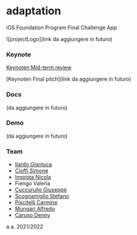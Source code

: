 # adaptation
iOS Foundation Program Final Challenge App

![projectLogo](link da aggiungere in futuro)

### Keynote
[Keynoten Mid-term review](https://github.com/dennewbie/adaptation/blob/main/key/midterm_review_group_c.pdf)

[Keynoten Final pitch](link da aggiungere in futuro)

### Docs
(da aggiungere in futuro)

### Demo
(da aggiungere in futuro)

### Team
- [Ilardo Gianluca](https://github.com/gianlucailardo)
- [Cioffi Simone](https://github.com/SimoneCff)
- [Improta Nicola](https://github.com/NickSplitter)
- Fiengo Valeria
- [Cuccurullo Giuseppe](https://github.com/Giuseppe1899)
- [Scognamiglio Stefano](https://github.com/Stefano-Scognamiglio)
- [Piscitelli Carmine](https://github.com/Carmine1605)
- [Mungari Alfredo](https://github.com/mungowz)
- [Caruso Denny](https://github.com/dennewbie)

a.a. 2021/2022


